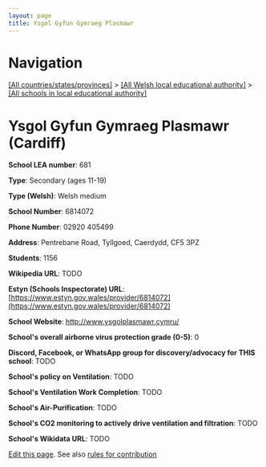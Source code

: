 ```yaml
---
layout: page
title: Ysgol Gyfun Gymraeg Plasmawr
---
```

# Navigation

[[All countries/states/provinces]](../../..) > [[All Welsh local educational authority]](../..) > [[All schools in local educational authority]](..)

# Ysgol Gyfun Gymraeg Plasmawr (Cardiff)

**School LEA number**: 681

**Type**: Secondary (ages 11-19)

**Type (Welsh)**: Welsh medium

**School Number**: 6814072

**Phone Number**: 02920 405499

**Address**: Pentrebane Road, Tyllgoed, Caerdydd, CF5 3PZ

**Students**: 1156

**Wikipedia URL**: TODO

**Estyn (Schools Inspectorate) URL**: [https://www.estyn.gov.wales/provider/6814072](https://www.estyn.gov.wales/provider/6814072)

**School Website**: http://www.ysgolplasmawr.cymru/

**School's overall airborne virus protection grade (0-5)**: 0

**Discord, Facebook, or WhatsApp group for discovery/advocacy for THIS school**: TODO

**School's policy on Ventilation**: TODO

**School's Ventilation Work Completion**: TODO

**School's Air-Purification**: TODO

**School's CO2 monitoring to actively drive ventilation and filtration**: TODO

**School's Wikidata URL**: TODO




[Edit this page](https://github.com/VentilationProject/Wales/edit/prif/./Cardiff/Ysgol_Gyfun_Gymraeg_Plasmawr.md). See also [rules for contribution](../../../contribution-rules/)